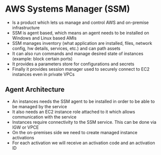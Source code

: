 # AWS Systems Manager (SSM)

- Is a product which lets us manage and control AWS and on-premise infrastructure
- SSM is agent based, which means an agent needs to be installed on Windows and Linux based AMIs
- SSM manages inventory (what application are installed, files, network config, hw details, services, etc.) and can path assets
- It can also run commands and manage desired state of instances (example: block certain ports)
- It provides a parameters store for configurations and secrets
- Finally it provides session manager used to securely connect to EC2 instances even in private VPCs

## Agent Architecture

- An instances needs the SSM agent to be installed in order to be able to be managed by the service
- It also needs an EC2 instance role attached to it which allows communication with the service
- Instances require connectivity to the SSM service. This can be done via IGW or VPCE
- On the on-premises side we need to create managed instance activations
- For each activation we will receive an activation code and an activation ID
